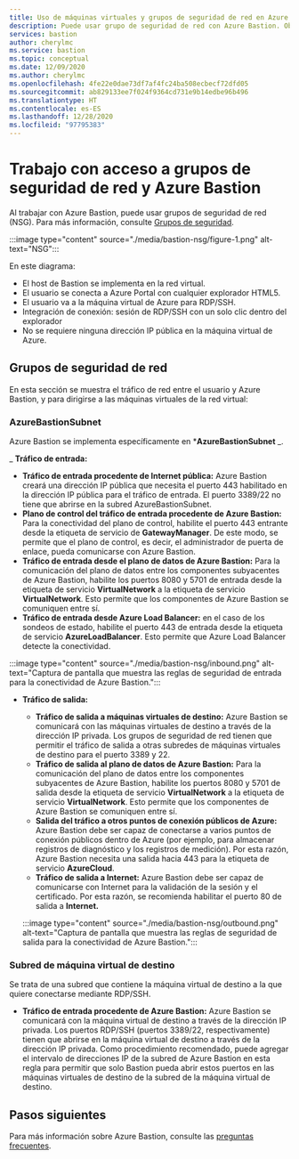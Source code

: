 ```yaml
---
title: Uso de máquinas virtuales y grupos de seguridad de red en Azure Bastion
description: Puede usar grupo de seguridad de red con Azure Bastion. Obtenga información sobre las subredes necesarias para esta configuración.
services: bastion
author: cherylmc
ms.service: bastion
ms.topic: conceptual
ms.date: 12/09/2020
ms.author: cherylmc
ms.openlocfilehash: 4fe22e0dae73df7af4fc24ba508ecbecf72dfd05
ms.sourcegitcommit: ab829133ee7f024f9364cd731e9b14edbe96b496
ms.translationtype: HT
ms.contentlocale: es-ES
ms.lasthandoff: 12/28/2020
ms.locfileid: "97795383"
---
```

# <a name="working-with-nsg-access-and-azure-bastion"></a>Trabajo con acceso a grupos de seguridad de red y Azure Bastion

Al trabajar con Azure Bastion, puede usar grupos de seguridad de red (NSG). Para más información, consulte [Grupos de seguridad](../virtual-network/network-security-groups-overview.md).

:::image type="content" source="./media/bastion-nsg/figure-1.png" alt-text="NSG":::

En este diagrama:

* El host de Bastion se implementa en la red virtual.
* El usuario se conecta a Azure Portal con cualquier explorador HTML5.
* El usuario va a la máquina virtual de Azure para RDP/SSH.
* Integración de conexión: sesión de RDP/SSH con un solo clic dentro del explorador
* No se requiere ninguna dirección IP pública en la máquina virtual de Azure.

## <a name="network-security-groups"></a><a name="nsg"></a>Grupos de seguridad de red

En esta sección se muestra el tráfico de red entre el usuario y Azure Bastion, y para dirigirse a las máquinas virtuales de la red virtual:

### <a name="azurebastionsubnet"></a><a name="apply"></a>AzureBastionSubnet

Azure Bastion se implementa específicamente en ***AzureBastionSubnet** _.

_ **Tráfico de entrada:**

   * **Tráfico de entrada procedente de Internet pública:** Azure Bastion creará una dirección IP pública que necesita el puerto 443 habilitado en la dirección IP pública para el tráfico de entrada. El puerto 3389/22 no tiene que abrirse en la subred AzureBastionSubnet.
   * **Plano de control del tráfico de entrada procedente de Azure Bastion:** Para la conectividad del plano de control, habilite el puerto 443 entrante desde la etiqueta de servicio de **GatewayManager**. De este modo, se permite que el plano de control, es decir, el administrador de puerta de enlace, pueda comunicarse con Azure Bastion.
   * **Tráfico de entrada desde el plano de datos de Azure Bastion:** Para la comunicación del plano de datos entre los componentes subyacentes de Azure Bastion, habilite los puertos 8080 y 5701 de entrada desde la etiqueta de servicio **VirtualNetwork** a la etiqueta de servicio **VirtualNetwork**. Esto permite que los componentes de Azure Bastion se comuniquen entre sí.
   * **Tráfico de entrada desde Azure Load Balancer:** en el caso de los sondeos de estado, habilite el puerto 443 de entrada desde la etiqueta de servicio **AzureLoadBalancer**. Esto permite que Azure Load Balancer detecte la conectividad.


   :::image type="content" source="./media/bastion-nsg/inbound.png" alt-text="Captura de pantalla que muestra las reglas de seguridad de entrada para la conectividad de Azure Bastion.":::

* **Tráfico de salida:**

   * **Tráfico de salida a máquinas virtuales de destino:** Azure Bastion se comunicará con las máquinas virtuales de destino a través de la dirección IP privada. Los grupos de seguridad de red tienen que permitir el tráfico de salida a otras subredes de máquinas virtuales de destino para el puerto 3389 y 22.
   * **Tráfico de salida al plano de datos de Azure Bastion:** Para la comunicación del plano de datos entre los componentes subyacentes de Azure Bastion, habilite los puertos 8080 y 5701 de salida desde la etiqueta de servicio **VirtualNetwork** a la etiqueta de servicio **VirtualNetwork**. Esto permite que los componentes de Azure Bastion se comuniquen entre sí.
   * **Salida del tráfico a otros puntos de conexión públicos de Azure:** Azure Bastion debe ser capaz de conectarse a varios puntos de conexión públicos dentro de Azure (por ejemplo, para almacenar registros de diagnóstico y los registros de medición). Por esta razón, Azure Bastion necesita una salida hacia 443 para la etiqueta de servicio **AzureCloud**.
   * **Tráfico de salida a Internet:** Azure Bastion debe ser capaz de comunicarse con Internet para la validación de la sesión y el certificado. Por esta razón, se recomienda habilitar el puerto 80 de salida a **Internet.**


   :::image type="content" source="./media/bastion-nsg/outbound.png" alt-text="Captura de pantalla que muestra las reglas de seguridad de salida para la conectividad de Azure Bastion.":::

### <a name="target-vm-subnet"></a>Subred de máquina virtual de destino
Se trata de una subred que contiene la máquina virtual de destino a la que quiere conectarse mediante RDP/SSH.

   * **Tráfico de entrada procedente de Azure Bastion:** Azure Bastion se comunicará con la máquina virtual de destino a través de la dirección IP privada. Los puertos RDP/SSH (puertos 3389/22, respectivamente) tienen que abrirse en la máquina virtual de destino a través de la dirección IP privada. Como procedimiento recomendado, puede agregar el intervalo de direcciones IP de la subred de Azure Bastion en esta regla para permitir que solo Bastion pueda abrir estos puertos en las máquinas virtuales de destino de la subred de la máquina virtual de destino.


## <a name="next-steps"></a>Pasos siguientes

Para más información sobre Azure Bastion, consulte las [preguntas frecuentes](bastion-faq.md).
